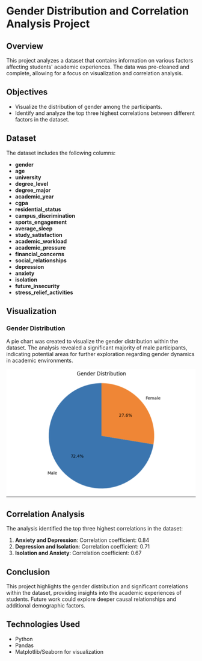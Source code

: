# Gender Distribution and Correlation Analysis Project

## Overview
This project analyzes a dataset that contains information on various factors affecting students' academic experiences. 
The data was pre-cleaned and complete, allowing for a focus on visualization and correlation analysis.

## Objectives
- Visualize the distribution of gender among the participants.
- Identify and analyze the top three highest correlations between different factors in the dataset.

## Dataset
The dataset includes the following columns:
- **gender**
- **age**
- **university**
- **degree_level**
- **degree_major**
- **academic_year**
- **cgpa**
- **residential_status**
- **campus_discrimination**
- **sports_engagement**
- **average_sleep**
- **study_satisfaction**
- **academic_workload**
- **academic_pressure**
- **financial_concerns**
- **social_relationships**
- **depression**
- **anxiety**
- **isolation**
- **future_insecurity**
- **stress_relief_activities**

## Visualization
### Gender Distribution
A pie chart was created to visualize the gender distribution within the dataset. 
The analysis revealed a significant majority of male participants, indicating potential areas for further exploration regarding gender dynamics in academic environments.

![Gender Distribution Pie Chart](Gender_Distribution_Pie_Chart.png)

## Correlation Analysis
The analysis identified the top three highest correlations in the dataset:
1. **Anxiety and Depression**: Correlation coefficient: 0.84
2. **Depression and Isolation**: Correlation coefficient: 0.71
3. **Isolation and Anxiety**: Correlation coefficient: 0.67


## Conclusion
This project highlights the gender distribution and significant correlations within the dataset, providing insights into the academic experiences of students. 
Future work could explore deeper causal relationships and additional demographic factors.

## Technologies Used
- Python
- Pandas
- Matplotlib/Seaborn for visualization


